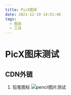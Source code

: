 ```yaml
---
title: PicX图床
date: 2021-12-19 14:51:48
tags:
  - 图床
  - 工具
---
```


# PicX图床测试
## CDN外链

1. 铅笔图标
![pencil图片测试](https://cdn.jsdelivr.net/gh/Rupert-WLLP-Bai/image_demo@master/20211219/pencil.5lvxtu4we3c0.png) 

